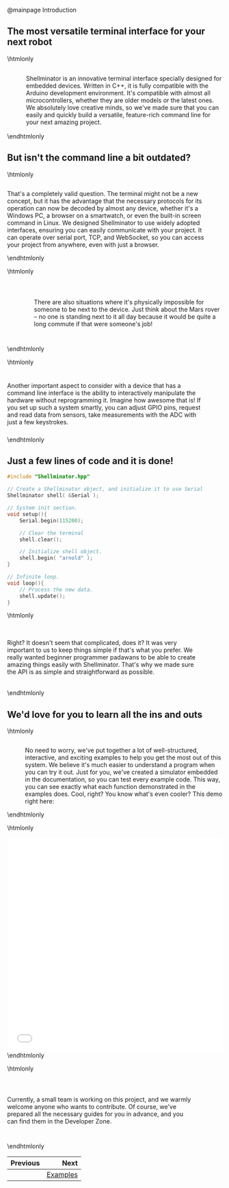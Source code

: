 @mainpage Introduction

## The most versatile terminal interface for your next robot

\htmlonly
<div style="display:flex; align-items: center;">
    <div style="width:150px; height:150px; margin-right: 20px;">
        <lottie-player src="cpu.json" background="transparent" speed="1" style="width: 100%; height: 100%;" direction="1" playMode="normal" loop autoplay></lottie-player>
    </div>
    <div>
        <p>Shellminator is an innovative terminal interface specially designed for embedded devices. Written in C++, it is fully compatible with the Arduino development environment. It's compatible with almost all microcontrollers, whether they are older models or the latest ones. We absolutely love creative minds, so we've made sure that you can easily and quickly build a versatile, feature-rich command line for your next amazing project.
        </p>
    </div>
</div>
\endhtmlonly

## But isn't the command line a bit outdated?

\htmlonly
<div style="display:flex; align-items: center;">
    <div>
        <p>That's a completely valid question. The terminal might not be a new concept, but it has the advantage that the necessary protocols for its operation can now be decoded by almost any device, whether it's a Windows PC, a browser on a smartwatch, or even the built-in screen command in Linux. We designed Shellminator to use widely adopted interfaces, ensuring you can easily communicate with your project. It can operate over serial port, TCP, and WebSocket, so you can access your project from anywhere, even with just a browser.
        </p>
    </div>
    <div style="width:150px; height:150px; margin-right: 20px;">
        <lottie-player src="Thinking-face.json" background="transparent" speed="1" style="width: 100%; height: 100%;" direction="1" playMode="normal" loop autoplay></lottie-player>
    </div>
</div>
\endhtmlonly

\htmlonly
<div style="display:flex; align-items: center;">
    <div style="width:150px; height:150px; margin-right: 20px;">
        <lottie-player src="Alien.json" background="transparent" speed="1" style="width: 100%; height: 100%;" direction="1" playMode="normal" loop autoplay></lottie-player>
    </div>
    <div>
        <p>There are also situations where it's physically impossible for someone to be next to the device. Just think about the Mars rover – no one is standing next to it all day because it would be quite a long commute if that were someone's job!
        </p>
    </div>
</div>
\endhtmlonly

\htmlonly
<div style="display:flex; align-items: center;">
    <div>
        <p>Another important aspect to consider with a device that has a command line interface is the ability to interactively manipulate the hardware without reprogramming it. Imagine how awesome that is! If you set up such a system smartly, you can adjust GPIO pins, request and read data from sensors, take measurements with the ADC with just a few keystrokes.
        </p>
    </div>
    <div style="width:150px; height:150px; margin-right: 20px;">
        <lottie-player src="Arm-mechanical.json" background="transparent" speed="1" style="width: 100%; height: 100%;" direction="1" playMode="normal" loop autoplay></lottie-player>
    </div>
</div>
\endhtmlonly

## Just a few lines of code and it is done!

```cpp
#include "Shellminator.hpp"

// Create a Shellminator object, and initialize it to use Serial
Shellminator shell( &Serial );

// System init section.
void setup(){
    Serial.begin(115200);

    // Clear the terminal
    shell.clear();

    // Initialize shell object.
    shell.begin( "arnold" );
}

// Infinite loop.
void loop(){
    // Process the new data.
    shell.update();
}
```

\htmlonly
<div style="display:flex; align-items: center;">
    <div>
        <p>Right? It doesn't seem that complicated, does it? It was very important to us to keep things simple if that's what you prefer. We really wanted beginner programmer padawans to be able to create amazing things easily with Shellminator. That's why we made sure the API is as simple and straightforward as possible.
        </p>
    </div>
    <div style="width:150px; height:150px; margin-right: 20px;">
        <lottie-player src="Rocket.json" background="transparent" speed="1" style="width: 100%; height: 100%;" direction="1" playMode="normal" loop autoplay></lottie-player>
    </div>
</div>
\endhtmlonly

## We'd love for you to learn all the ins and outs

\htmlonly
<div style="display:flex; align-items: center;">
    <div style="width:150px; height:150px; margin-right: 20px;">
        <lottie-player src="Graduation-cap.json" background="transparent" speed="1" style="width: 100%; height: 100%;" direction="1" playMode="normal" loop autoplay></lottie-player>
    </div>
    <div>
        <p>No need to worry, we've put together a lot of well-structured, interactive, and exciting examples to help you get the most out of this system. We believe it's much easier to understand a program when you can try it out. Just for you, we've created a simulator embedded in the documentation, so you can test every example code. This way, you can see exactly what each function demonstrated in the examples does. Cool, right? You know what's even cooler? This demo right here:</p>
    </div>
</div>
\endhtmlonly

\htmlonly
<iframe id="demoFrame" src="webExamples/999_techDemo.html" style="height:500px;width:100%;border:none;display:block;"></iframe>
\endhtmlonly


\htmlonly
<div style="display:flex; align-items: center;">
    <div>
        <p>Currently, a small team is working on this project, and we warmly welcome anyone who wants to contribute. Of course, we've prepared all the necessary guides for you in advance, and you can find them in the Developer Zone.
        </p>
    </div>
    <div style="width:150px; height:150px; margin-right: 20px;">
        <lottie-player src="Constructio.json" background="transparent" speed="1" style="width: 100%; height: 100%;" direction="1" playMode="normal" loop autoplay></lottie-player>
    </div>
</div>
\endhtmlonly

<div class="section_buttons">
 
| Previous          |                         Next |
|:------------------|-----------------------------:|
|                   | [Examples](examples_page.md) |
 
</div>